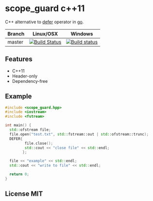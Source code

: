 # scope_guard c++11

C++ alternative to [defer](https://golang.org/ref/spec#Defer_statements) operator in [go](https://en.wikipedia.org/wiki/Go_(programming_language)).

Branch | Linux/OSX | Windows
-------|-----------|---------
master |[![Build Status](https://travis-ci.org/Neargye/scope_guard.svg?branch=master)](https://travis-ci.org/Neargye/scope_guard)|[![Build status](https://ci.appveyor.com/api/projects/status/yi394vgtwd0i2kco/branch/master?svg=true)](https://ci.appveyor.com/project/Neargye/scope-guard/branch/master)

## Features

* C++11
* Header-only
* Dependency-free

## Example

```cpp
#include <scope_guard.hpp>
#include <iostream>
#include <fstream>

int main() {
  std::ofstream file;
  file.open("test.txt", std::fstream::out | std::ofstream::trunc);
  DEFER{
         file.close();
         std::cout << "close file" << std::endl;
        };

  file << "example" << std::endl;
  std::cout << "write to file" << std::endl;

  return 0;
}
```

## License MIT
